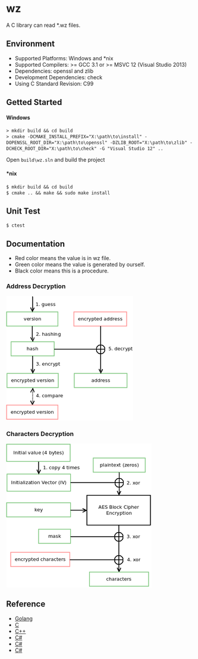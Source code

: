 # wz

A C library can read \*.wz files.

## Environment

* Supported Platforms: Windows and \*nix
* Supported Compilers: >= GCC 3.1 or >= MSVC 12 (Visual Studio 2013)
* Dependencies: openssl and zlib
* Development Dependencies: check
* Using C Standard Revision: C99

## Getted Started

#### Windows

```shell
> mkdir build && cd build
> cmake -DCMAKE_INSTALL_PREFIX="X:\path\to\install" -DOPENSSL_ROOT_DIR="X:\path\to\openssl" -DZLIB_ROOT="X:\path\to\zlib" -DCHECK_ROOT_DIR="X:\path\to\check" -G "Visual Studio 12" ..
```

Open `build\wz.sln` and build the project

#### \*nix

```shell
$ mkdir build && cd build
$ cmake .. && make && sudo make install
```

## Unit Test

```shell
$ ctest
```

## Documentation

* Red color means the value is in wz file.
* Green color means the value is generated by ourself.
* Black color means this is a procedure.

### Address Decryption

![Address Decryption](doc/address-decryption.png)

### Characters Decryption

![Characters Decryption](doc/characters-decryption.png)

## Reference

* [Golang](https://github.com/diamondo25/go-wz/blob/master/directory.go)
* [C](https://code.google.com/p/cmsc/source/browse/trunk/wzlibc/wzlibc.c)
* [C++](https://github.com/NoLifeDev/NoLifeStory/blob/master/src/wz/wzmain.cpp)
* [C#](https://github.com/haha01haha01/MapleLib/blob/master/WzLib/WzFile.cs)
* [C#](https://github.com/Kagamia/WzComparerR2/blob/master/WzComparerR2.WzLib/Wz_Sound.cs)
* [C#](https://github.com/angelsl/ms-reWZ/blob/master/WZProperties/WZAudioProperty.cs)
